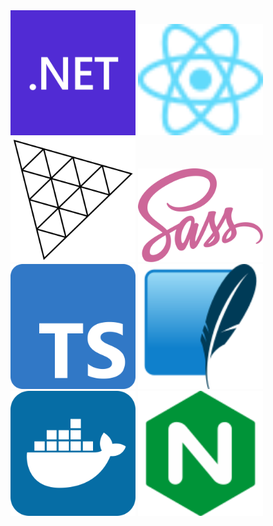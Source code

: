 <img src="./dotnet.svg" alt="dotnet" width="200"/>
<img src="./react.svg" alt="react" width="200"/>
<img src="./Threejs.svg" alt="Threejs" width="200"/>
<img src="./Sass.svg" alt="Sass" width="200"/>
<img src="./Typescript.svg" alt="Typescript" width="200"/>
<img src="./SQLite.svg" alt="SQLite" width="200"/>
<img src="./docker.svg" alt="docker" width="200"/>
<img src="./nginx.svg" alt="nginx" width="200"/>
